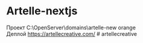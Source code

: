 # Artelle-nextjs

Проект C:\OpenServer\domains\artelle-new orange\
Деплой https://artellecreative.com/
#   a r t e l l e c r e a t i v e  
 